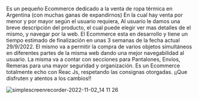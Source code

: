 Es un pequeño Ecommerce dedicado a la venta de ropa térmica en Argentina (con muchas ganas de expandirnos) En la cual hay venta por menor y por mayor según el usuario requiera, Al usuario le damos una breve descripción del producto, el cual puede elegir ver mas detalles de el mismo, y navegar por la web. El Ecommerce esta en desarrollo y tiene un tiempo estimado de finalización en unas 3 semanas de la fecha actual 29/9/2022. El mismo va a permitir la compra de varios objetos simultáneos en diferentes partes de la misma web dando una mejor navegabilidad al usuario. La misma va a contar con secciones para Pantalones, Envíos, Remeras para una mayor seguridad y organización. Es un Ecommerce totalmente echo con Reac Js, respetando las consignas otorgadas. ¡¡Que disfruten y atentos a los cambios!!

![simplescreenrecorder-2022-11-02_14 11 26](https://user-images.githubusercontent.com/102935993/199609765-8b55d693-6589-44ff-bb21-045e17f62e6b.gif)
